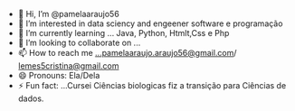 - 👋 Hi, I’m @pamelaaraujo56
- 👀 I’m interested in data sciency and engeener software e programação
- 🌱 I’m currently learning ... Java, Python, Htmlt,Css e Php 
- 💞️ I’m looking to collaborate on ...
- 📫 How to reach me ...pamelaaraujo.araujo56@gmail.com/ lemes5cristina@gmail.com
- 😄 Pronouns: Ela/Dela
- ⚡ Fun fact: ...Cursei Ciências biologicas fiz a transição para Ciências de dados.

<!---
pamelaaraujo56/pamelaaraujo56 is a ✨ special ✨ repository because its `README.md` (this file) appears on your GitHub profile.
You can click the Preview link to take a look at your changes.
--->
